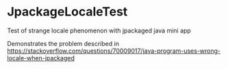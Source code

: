# JpackageLocaleTest
Test of strange locale phenomenon with jpackaged java mini app

Demonstrates the problem described in https://stackoverflow.com/questions/70009017/java-program-uses-wrong-locale-when-jpackaged
